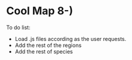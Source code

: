 # Cool Map 8-)

To do list:

- Load .js files according as the user requests.
- Add the rest of the regions
- Add the rest of species